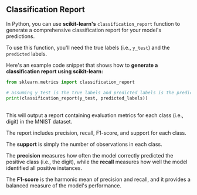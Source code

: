 ## Classification Report

In Python, you can use **scikit-learn's** `classification_report` function to generate a comprehensive classification report for your model's predictions.

To use this function, you'll need the true labels (i.e., `y_test`) and the `predicted` labels.

Here's an example code snippet that shows how to **generate a classification report using scikit-learn:**

```py
from sklearn.metrics import classification_report

# assuming y_test is the true labels and predicted_labels is the predicted labels
print(classification_report(y_test, predicted_labels))
```

<br>
This will output a report containing evaluation metrics for each class (i.e., digit) in the MNIST dataset.

The report includes precision, recall, F1-score, and support for each class.

The **support** is simply the number of observations in each class.

The **precision** measures how often the model correctly predicted the positive class (i.e., the digit), while the **recall** measures how well the model identified all positive instances.

The **F1-score** is the harmonic mean of precision and recall, and it provides a balanced measure of the model's performance.
